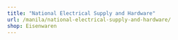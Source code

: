 ```yaml
---
title: "National Electrical Supply and Hardware"
url: /manila/national-electrical-supply-and-hardware/
shop: Eisenwaren
---
```

